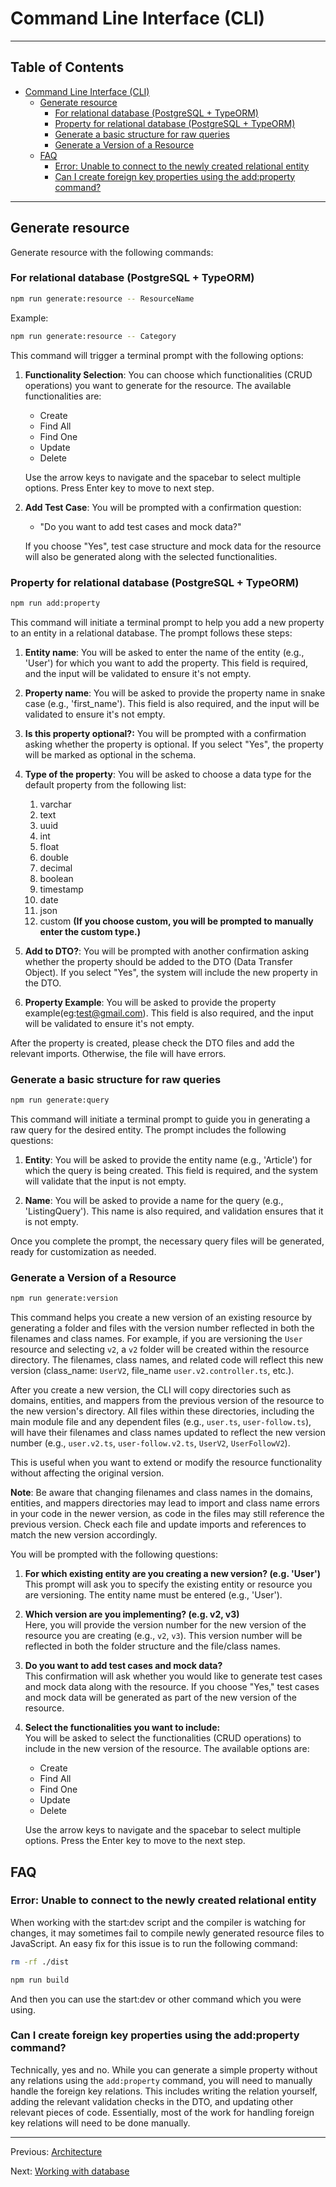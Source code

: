 # Command Line Interface (CLI)

---

## Table of Contents <!-- omit in toc -->

- [Command Line Interface (CLI)](#command-line-interface-cli)
  - [Generate resource](#generate-resource)
    - [For relational database (PostgreSQL + TypeORM)](#for-relational-database-postgresql--typeorm)
    - [Property for relational database (PostgreSQL + TypeORM)](#property-for-relational-database-postgresql--typeorm)
    - [Generate a basic structure for raw queries](#generate-a-basic-structure-for-raw-queries)
    - [Generate a Version of a Resource](#generate-a-version-of-a-resource)
  - [FAQ](#faq)
    - [Error: Unable to connect to the newly created relational entity](#error-unable-to-connect-to-the-newly-created-relational-entity)
    - [Can I create foreign key properties using the add:property command?](#can-i-create-foreign-key-properties-using-the-addproperty-command)

---

## Generate resource

Generate resource with the following commands:

### For relational database (PostgreSQL + TypeORM)

```bash
npm run generate:resource -- ResourceName
```

Example:

```bash
npm run generate:resource -- Category
```

This command will trigger a terminal prompt with the following options:

1. **Functionality Selection**: You can choose which functionalities (CRUD operations) you want to generate for the resource. The available functionalities are:

   - Create
   - Find All
   - Find One
   - Update
   - Delete

   Use the arrow keys to navigate and the spacebar to select multiple options. Press Enter key to move to next step.

2. **Add Test Case**: You will be prompted with a confirmation question:

   - "Do you want to add test cases and mock data?"

   If you choose "Yes", test case structure and mock data for the resource will also be generated along with the selected functionalities.

### Property for relational database (PostgreSQL + TypeORM)

```bash
npm run add:property
```

This command will initiate a terminal prompt to help you add a new property to an entity in a relational database. The prompt follows these steps:

1. **Entity name**: You will be asked to enter the name of the entity (e.g., 'User') for which you want to add the property. This field is required, and the input will be validated to ensure it's not empty.

2. **Property name**: You will be asked to provide the property name in snake case (e.g., 'first_name'). This field is also required, and the input will be validated to ensure it's not empty.

3. **Is this property optional?:** You will be prompted with a confirmation asking whether the property is optional. If you select "Yes", the property will be marked as optional in the schema.

4. **Type of the property**: You will be asked to choose a data type for the default property from the following list:

   1. varchar
   2. text
   3. uuid
   4. int
   5. float
   6. double
   7. decimal
   8. boolean
   9. timestamp
   10. date
   11. json
   12. custom **(If you choose custom, you will be prompted to manually enter the custom type.)**

5. **Add to DTO?**: You will be prompted with another confirmation asking whether the property should be added to the DTO (Data Transfer Object). If you select "Yes", the system will include the new property in the DTO.

6. **Property Example**: You will be asked to provide the property example(eg:test@gmail.com). This field is also required, and the input will be validated to ensure it's not empty.

After the property is created, please check the DTO files and add the relevant imports. Otherwise, the file will have errors.

### Generate a basic structure for raw queries

```bash
npm run generate:query
```

This command will initiate a terminal prompt to guide you in generating a raw query for the desired entity. The prompt includes the following questions:

1. **Entity**: You will be asked to provide the entity name (e.g., 'Article') for which the query is being created. This field is required, and the system will validate that the input is not empty.

2. **Name**: You will be asked to provide a name for the query (e.g., 'ListingQuery'). This name is also required, and validation ensures that it is not empty.

Once you complete the prompt, the necessary query files will be generated, ready for customization as needed.

### Generate a Version of a Resource

```bash
npm run generate:version
```

This command helps you create a new version of an existing resource by generating a folder and files with the version number reflected in both the filenames and class names. For example, if you are versioning the `User` resource and selecting `v2`, a `v2` folder will be created within the resource directory. The filenames, class names, and related code will reflect this new version (class_name: `UserV2`, file_name `user.v2.controller.ts`, etc.).

After you create a new version, the CLI will copy directories such as domains, entities, and mappers from the previous version of the resource to the new version's directory. All files within these directories, including the main module file and any dependent files (e.g., `user.ts`, `user-follow.ts`), will have their filenames and class names updated to reflect the new version number (e.g., `user.v2.ts`, `user-follow.v2.ts`, `UserV2`, `UserFollowV2`).

This is useful when you want to extend or modify the resource functionality without affecting the original version.

**Note**: Be aware that changing filenames and class names in the domains, entities, and mappers directories may lead to import and class name errors in your code in the newer version, as code in the files may still reference the previous version. Check each file and update imports and references to match the new version accordingly.

You will be prompted with the following questions:

1. **For which existing entity are you creating a new version? (e.g. 'User')**  
   This prompt will ask you to specify the existing entity or resource you are versioning. The entity name must be entered (e.g., 'User').

2. **Which version are you implementing? (e.g. v2, v3)**  
   Here, you will provide the version number for the new version of the resource you are creating (e.g., `v2`, `v3`). This version number will be reflected in both the folder structure and the file/class names.

3. **Do you want to add test cases and mock data?**  
   This confirmation will ask whether you would like to generate test cases and mock data along with the resource. If you choose "Yes," test cases and mock data will be generated as part of the new version of the resource.

4. **Select the functionalities you want to include:**  
   You will be asked to select the functionalities (CRUD operations) to include in the new version of the resource. The available options are:

   - Create
   - Find All
   - Find One
   - Update
   - Delete

   Use the arrow keys to navigate and the spacebar to select multiple options. Press the Enter key to move to the next step.

## FAQ

### Error: Unable to connect to the newly created relational entity

When working with the start:dev script and the compiler is watching for changes, it may sometimes fail to compile newly generated resource files to JavaScript. An easy fix for this issue is to run the following command:

```bash
rm -rf ./dist
```

```bash
npm run build
```

And then you can use the start:dev or other command which you were using.

### Can I create foreign key properties using the add:property command?

Technically, yes and no. While you can generate a simple property without any relations using the `add:property` command, you will need to manually handle the foreign key relations. This includes writing the relation yourself, adding the relevant validation checks in the DTO, and updating other relevant pieces of code. Essentially, most of the work for handling foreign key relations will need to be done manually.

---

Previous: [Architecture](architecture.md)

Next: [Working with database](database.md)
